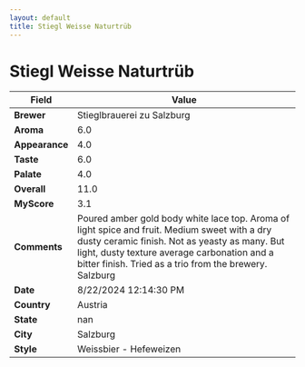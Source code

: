 ```yaml
---
layout: default
title: Stiegl Weisse Naturtrüb
---
```


# Stiegl Weisse Naturtrüb

| Field         | Value                                                                                                   |
|---------------|---------------------------------------------------------------------------------------------------------|
| **Brewer**    | Stieglbrauerei zu Salzburg                                                                                        |
| **Aroma**     | 6.0                                                                                         |
| **Appearance**| 4.0                                                                                    |
| **Taste**     | 6.0                                                                                         |
| **Palate**    | 4.0                                                                                        |
| **Overall**   | 11.0                                                                                       |
| **MyScore**   | 3.1                                                                                       |
| **Comments**  | Poured amber gold body white lace top.  Aroma of light spice and fruit. Medium sweet with a dry dusty ceramic finish.  Not as yeasty  as many. But light, dusty texture average carbonation and a bitter finish. Tried as a trio from the brewery. Salzburg                                                                                      |
| **Date**      | 8/22/2024 12:14:30 PM                                                                                          |
| **Country**   | Austria                                                                                       |
| **State**     | nan                                                                                         |
| **City**      | Salzburg                                                                                          |
| **Style**     | Weissbier - Hefeweizen                                                                                         |
